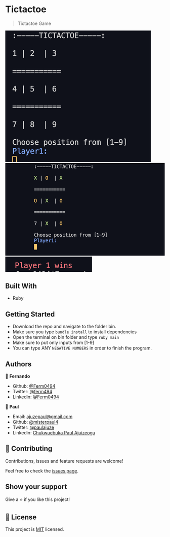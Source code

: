# Tictactoe

> Tictactoe Game

![screenshot](./img/1.png)
![screenshot](./img/2.png)
![screenshot](./img/3.png)

## Built With

- Ruby

## Getting Started

- Download the repo and navigate to the folder bin.
- Make sure you type `bundle install` to install dependencies
- Open the terminal on bin folder and type `ruby main`
- Make sure to put only inputs from [1-9]
- You can type  ANY `NEGATIVE NUMBERS` in order to finish the program.

## Authors

👤 **Fernando**

- Github: [@Ferm0494](https://github.com/Ferm0494)
- Twitter: [@ferm494](https://twitter.com/ferm494)
- Linkedin: [@Ferm0494](https://www.linkedin.com/in/ferm0494/)

👤 **Paul**

- Email: [ajuzepaul@gmail.com](ajuzepaul@gmail.com)
- Github: [@misterpaul4](https://github.com/misterpaul4)
- Twitter: [@paulajuze](https://twitter.com/paulajuze)
- Linkedin: [Chukwuebuka Paul Ajuizeogu](https://www.linkedin.com/in/chukwuebuka-paul-ajuizeogu/)

## 🤝 Contributing

Contributions, issues and feature requests are welcome!

Feel free to check the [issues page](issues/).

## Show your support

Give a ⭐️ if you like this project!

## 📝 License

This project is [MIT](lic.url) licensed.
